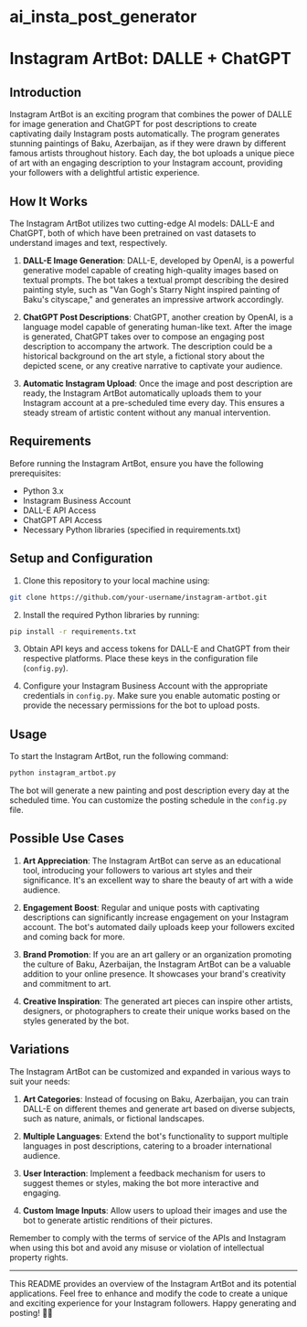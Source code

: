 # ai_insta_post_generator

# Instagram ArtBot: DALLE + ChatGPT


## Introduction

Instagram ArtBot is an exciting program that combines the power of DALLE for image generation and ChatGPT for post descriptions to create captivating daily Instagram posts automatically. The program generates stunning paintings of Baku, Azerbaijan, as if they were drawn by different famous artists throughout history. Each day, the bot uploads a unique piece of art with an engaging description to your Instagram account, providing your followers with a delightful artistic experience.

## How It Works

The Instagram ArtBot utilizes two cutting-edge AI models: DALL-E and ChatGPT, both of which have been pretrained on vast datasets to understand images and text, respectively.

1. **DALL-E Image Generation**: DALL-E, developed by OpenAI, is a powerful generative model capable of creating high-quality images based on textual prompts. The bot takes a textual prompt describing the desired painting style, such as "Van Gogh's Starry Night inspired painting of Baku's cityscape," and generates an impressive artwork accordingly.

2. **ChatGPT Post Descriptions**: ChatGPT, another creation by OpenAI, is a language model capable of generating human-like text. After the image is generated, ChatGPT takes over to compose an engaging post description to accompany the artwork. The description could be a historical background on the art style, a fictional story about the depicted scene, or any creative narrative to captivate your audience.

3. **Automatic Instagram Upload**: Once the image and post description are ready, the Instagram ArtBot automatically uploads them to your Instagram account at a pre-scheduled time every day. This ensures a steady stream of artistic content without any manual intervention.

## Requirements

Before running the Instagram ArtBot, ensure you have the following prerequisites:

- Python 3.x
- Instagram Business Account
- DALL-E API Access
- ChatGPT API Access
- Necessary Python libraries (specified in requirements.txt)

## Setup and Configuration

1. Clone this repository to your local machine using:

```bash
git clone https://github.com/your-username/instagram-artbot.git
```

2. Install the required Python libraries by running:

```bash
pip install -r requirements.txt
```

3. Obtain API keys and access tokens for DALL-E and ChatGPT from their respective platforms. Place these keys in the configuration file (`config.py`).

4. Configure your Instagram Business Account with the appropriate credentials in `config.py`. Make sure you enable automatic posting or provide the necessary permissions for the bot to upload posts.

## Usage

To start the Instagram ArtBot, run the following command:

```bash
python instagram_artbot.py
```

The bot will generate a new painting and post description every day at the scheduled time. You can customize the posting schedule in the `config.py` file.

## Possible Use Cases

1. **Art Appreciation**: The Instagram ArtBot can serve as an educational tool, introducing your followers to various art styles and their significance. It's an excellent way to share the beauty of art with a wide audience.

2. **Engagement Boost**: Regular and unique posts with captivating descriptions can significantly increase engagement on your Instagram account. The bot's automated daily uploads keep your followers excited and coming back for more.

3. **Brand Promotion**: If you are an art gallery or an organization promoting the culture of Baku, Azerbaijan, the Instagram ArtBot can be a valuable addition to your online presence. It showcases your brand's creativity and commitment to art.

4. **Creative Inspiration**: The generated art pieces can inspire other artists, designers, or photographers to create their unique works based on the styles generated by the bot.

## Variations

The Instagram ArtBot can be customized and expanded in various ways to suit your needs:

1. **Art Categories**: Instead of focusing on Baku, Azerbaijan, you can train DALL-E on different themes and generate art based on diverse subjects, such as nature, animals, or fictional landscapes.

2. **Multiple Languages**: Extend the bot's functionality to support multiple languages in post descriptions, catering to a broader international audience.

3. **User Interaction**: Implement a feedback mechanism for users to suggest themes or styles, making the bot more interactive and engaging.

4. **Custom Image Inputs**: Allow users to upload their images and use the bot to generate artistic renditions of their pictures.

Remember to comply with the terms of service of the APIs and Instagram when using this bot and avoid any misuse or violation of intellectual property rights.

---

This README provides an overview of the Instagram ArtBot and its potential applications. Feel free to enhance and modify the code to create a unique and exciting experience for your Instagram followers. Happy generating and posting! 🎨✨

